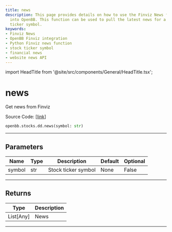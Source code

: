 ```yaml
---
title: news
description: This page provides details on how to use the Finviz News function integrated
  into OpenBB. This function can be used to pull the latest news for a specific stock
  ticker symbol.
keywords:
- Finviz News
- OpenBB Finviz integration
- Python Finviz news function
- stock ticker symbol
- financial news
- website news API
---
```


import HeadTitle from '@site/src/components/General/HeadTitle.tsx';

<HeadTitle title="news - Dd - Stocks - Reference | OpenBB SDK Docs" />

# news

Get news from Finviz

Source Code: [[link](https://github.com/OpenBB-finance/OpenBBTerminal/tree/main/openbb_terminal/stocks/due_diligence/finviz_model.py#L16)]

```python
openbb.stocks.dd.news(symbol: str)
```

---

## Parameters

| Name | Type | Description | Default | Optional |
| ---- | ---- | ----------- | ------- | -------- |
| symbol | str | Stock ticker symbol | None | False |


---

## Returns

| Type | Description |
| ---- | ----------- |
| List[Any] | News |
---
